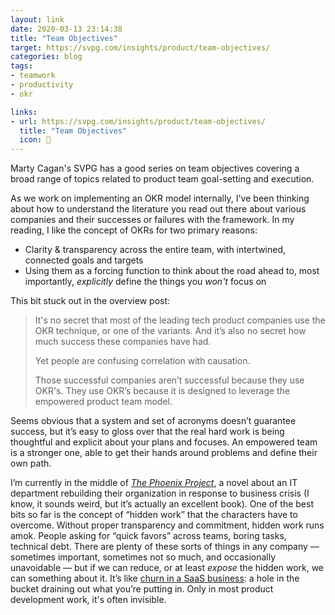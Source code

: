 ```yaml
---
layout: link
date: 2020-03-13 23:14:38
title: "Team Objectives"
target: https://svpg.com/insights/product/team-objectives/
categories: blog
tags:
- teamwork
- productivity
- okr

links:
- url: https://svpg.com/insights/product/team-objectives/
  title: "Team Objectives"
  icon: 👥
---
```


Marty Cagan's SVPG has a good series on team objectives covering a broad range of topics related to product team goal-setting and execution.

As we work on implementing an OKR model internally, I've been thinking about how to understand the literature you read out there about various companies and their successes or failures with the framework. In my reading, I like the concept of OKRs for two primary reasons:

* Clarity & transparency across the entire team, with intertwined, connected goals and targets
* Using them as a forcing function to think about the road ahead to, most importantly, _explicitly_ define the things you _won't_ focus on

This bit stuck out in the overview post:

> It's no secret that most of the leading tech product companies use the OKR technique, or one of the variants. And it’s also no secret how much success these companies have had.
>
> Yet people are confusing correlation with causation.
>
> Those successful companies aren’t successful because they use OKR's. They use OKR’s because it is designed to leverage the empowered product team model.

Seems obvious that a system and set of acronyms doesn’t guarantee success, but it’s easy to gloss over that the real hard work is being thoughtful and explicit about your plans and focuses. An empowered team is a stronger one, able to get their hands around problems and define their own path.

I’m currently in the middle of _[The Phoenix Project](https://www.goodreads.com/book/show/17255186 "The Phoenix Project")_, a novel about an IT department rebuilding their organization in response to business crisis (I know, it sounds weird, but it’s actually an excellent book). One of the best bits so far is the concept of “hidden work” that the characters have to overcome. Without proper transparency and commitment, hidden work runs amok. People asking for “quick favors” across teams, boring tasks, technical debt. There are plenty of these sorts of things in any company — sometimes important, sometimes not so much, and occasionally unavoidable — but if we can reduce, or at least _expose_ the hidden work, we can something about it. It’s like [churn in a SaaS business](/post/on-retention/ "On Retention"): a hole in the bucket draining out what you’re putting in. Only in most product development work, it's often invisible.

